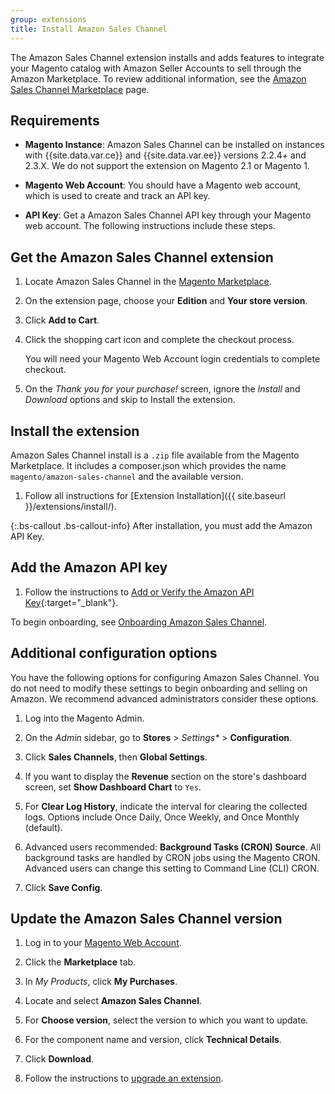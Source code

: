 ```yaml
---
group: extensions
title: Install Amazon Sales Channel
---
```


The Amazon Sales Channel extension installs and adds features to integrate your Magento catalog with Amazon Seller Accounts to sell through the Amazon Marketplace. To review additional information, see the [Amazon Sales Channel Marketplace](http://marketplace.magento.com/magento-module-amazon.html) page.

## Requirements

-  **Magento Instance**: Amazon Sales Channel can be installed on instances with {{site.data.var.ce}} and {{site.data.var.ee}} versions 2.2.4+ and 2.3.X. We do not support the extension on Magento 2.1 or Magento 1.

-  **Magento Web Account**: You should have a Magento web account, which is used to create and track an API key.

-  **API Key**: Get a Amazon Sales Channel API key through your Magento web account. The following instructions include these steps.

## Get the Amazon Sales Channel extension

1. Locate Amazon Sales Channel in the [Magento Marketplace](https://marketplace.magento.com/magento-module-amazon.html).

1. On the extension page, choose your **Edition** and **Your store version**.

1. Click **Add to Cart**.

1. Click the shopping cart icon and complete the checkout process.

    You will need your Magento Web Account login credentials to complete checkout.

1. On the _Thank you for your purchase!_ screen, ignore the _Install_ and _Download_ options and skip to Install the extension.

## Install the extension

Amazon Sales Channel install is a `.zip` file available from the Magento Marketplace. It includes a composer.json which provides the name `magento/amazon-sales-channel` and the available version.

1. Follow all instructions for [Extension Installation]({{ site.baseurl }}/extensions/install/).

{:.bs-callout .bs-callout-info}
After installation, you must add the Amazon API Key.

## Add the Amazon API key

1. Follow the instructions to [Add or Verify the Amazon API Key](https://docs.magento.com/m2/ce/user_guide/sales-channels/amazon/amazon-verify-api-key.html){:target="_blank"}.

To begin onboarding, see [Onboarding Amazon Sales Channel](https://docs.magento.com/m2/ce/user_guide/sales-channels/amazon/amazon-onboarding-home.html).

## Additional configuration options

You have the following options for configuring Amazon Sales Channel. You do not need to modify these settings to begin onboarding and selling on Amazon. We recommend advanced administrators consider these options.

1. Log into the Magento Admin.

1. On the _Admin_ sidebar, go to **Stores** > _Settings*_ > **Configuration**.

1. Click **Sales Channels**, then **Global Settings**.

1. If you want to display the **Revenue** section on the store's dashboard screen, set **Show Dashboard Chart** to `Yes`.

1. For **Clear Log History**, indicate the interval for clearing the collected logs. Options include Once Daily, Once Weekly, and Once Monthly (default).

1. Advanced users recommended: **Background Tasks (CRON) Source**. All background tasks are handled by CRON jobs using the Magento CRON. Advanced users can change this setting to Command Line (CLI) CRON.

1. Click **Save Config**.

## Update the Amazon Sales Channel version

1. Log in to your [Magento Web Account](https://account.magento.com/applications/customer/login/).

1. Click the **Marketplace** tab.

1. In _My Products_, click **My Purchases**.

1. Locate and select **Amazon Sales Channel**.

1. For **Choose version**, select the version to which you want to update.

1. For the component name and version, click **Technical Details**.

1. Click **Download**.

1. Follow the instructions to [upgrade an extension]({{site.baseurl}}/extensions/install/#upgrade-an-extension).
